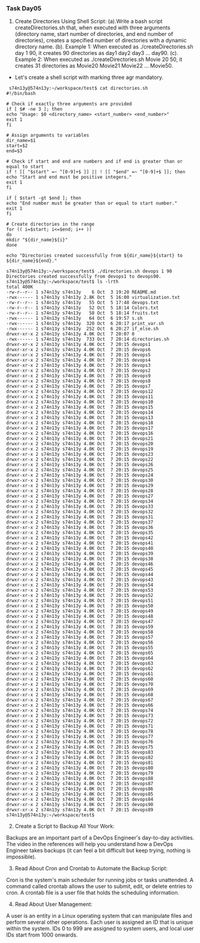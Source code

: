 ### Task Day05 

1. Create Directories Using Shell Script: 
 (a).Write a bash script createDirectories.sh that, when executed with three arguments (directory name, start number of directories, and end number of directories), creates a specified number of directories with a dynamic directory name.
 (b). Example 1: When executed as ./createDirectories.sh day 1 90, it creates 90 directories as day1 day2 day3 ... day90.
 (c). Example 2: When executed as ./createDirectories.sh Movie 20 50, it creates 31 directories as Movie20 Movie21 Movie22 ... Movie50.
  - Let's create a shell script with marking three agr mandatory. 
  ```
   s74n13y@574n13y:~/workspace/test$ cat directories.sh
#!/bin/bash

# Check if exactly three arguments are provided
if [ $# -ne 3 ]; then
  echo "Usage: $0 <directory_name> <start_number> <end_number>"
  exit 1
fi

# Assign arguments to variables
dir_name=$1
start=$2
end=$3

# Check if start and end are numbers and if end is greater than or equal to start
if ! [[ "$start" =~ ^[0-9]+$ ]] || ! [[ "$end" =~ ^[0-9]+$ ]]; then
  echo "Start and end must be positive integers."
  exit 1
fi

if [ $start -gt $end ]; then
  echo "End number must be greater than or equal to start number."
  exit 1
fi

# Create directories in the range
for (( i=$start; i<=$end; i++ ))
do
  mkdir "${dir_name}${i}"
done

echo "Directories created successfully from ${dir_name}${start} to ${dir_name}${end}."

s74n13y@574n13y:~/workspace/test$ ./directories.sh devops 1 90
Directories created successfully from devops1 to devops90.
s74n13y@574n13y:~/workspace/test$ ls -lrth
total 400K
-rw-r--r-- 1 s74n13y s74n13y    6 Oct  3 19:20 README.md
-rwx------ 1 s74n13y s74n13y 2.8K Oct  5 16:00 virtualization.txt
-rw-r--r-- 1 s74n13y s74n13y   55 Oct  5 17:48 devops.txt
-rw-r--r-- 1 s74n13y s74n13y   52 Oct  5 18:14 Colors.txt
-rw-r--r-- 1 s74n13y s74n13y   58 Oct  5 18:14 fruits.txt
-rwx------ 1 s74n13y s74n13y   64 Oct  6 19:57 s.sh
-rwx------ 1 s74n13y s74n13y  320 Oct  6 20:17 print_var.sh
-rwx------ 1 s74n13y s74n13y  252 Oct  6 20:27 if_else.sh
drwxr-xr-x 2 s74n13y s74n13y 4.0K Oct  7 20:07 0
-rwx------ 1 s74n13y s74n13y  733 Oct  7 20:14 directories.sh
drwxr-xr-x 2 s74n13y s74n13y 4.0K Oct  7 20:15 devops1
drwxr-xr-x 2 s74n13y s74n13y 4.0K Oct  7 20:15 devops6
drwxr-xr-x 2 s74n13y s74n13y 4.0K Oct  7 20:15 devops5
drwxr-xr-x 2 s74n13y s74n13y 4.0K Oct  7 20:15 devops4
drwxr-xr-x 2 s74n13y s74n13y 4.0K Oct  7 20:15 devops3
drwxr-xr-x 2 s74n13y s74n13y 4.0K Oct  7 20:15 devops2
drwxr-xr-x 2 s74n13y s74n13y 4.0K Oct  7 20:15 devops9
drwxr-xr-x 2 s74n13y s74n13y 4.0K Oct  7 20:15 devops8
drwxr-xr-x 2 s74n13y s74n13y 4.0K Oct  7 20:15 devops7
drwxr-xr-x 2 s74n13y s74n13y 4.0K Oct  7 20:15 devops12
drwxr-xr-x 2 s74n13y s74n13y 4.0K Oct  7 20:15 devops11
drwxr-xr-x 2 s74n13y s74n13y 4.0K Oct  7 20:15 devops10
drwxr-xr-x 2 s74n13y s74n13y 4.0K Oct  7 20:15 devops15
drwxr-xr-x 2 s74n13y s74n13y 4.0K Oct  7 20:15 devops14
drwxr-xr-x 2 s74n13y s74n13y 4.0K Oct  7 20:15 devops13
drwxr-xr-x 2 s74n13y s74n13y 4.0K Oct  7 20:15 devops18
drwxr-xr-x 2 s74n13y s74n13y 4.0K Oct  7 20:15 devops17
drwxr-xr-x 2 s74n13y s74n13y 4.0K Oct  7 20:15 devops16
drwxr-xr-x 2 s74n13y s74n13y 4.0K Oct  7 20:15 devops21
drwxr-xr-x 2 s74n13y s74n13y 4.0K Oct  7 20:15 devops20
drwxr-xr-x 2 s74n13y s74n13y 4.0K Oct  7 20:15 devops19
drwxr-xr-x 2 s74n13y s74n13y 4.0K Oct  7 20:15 devops23
drwxr-xr-x 2 s74n13y s74n13y 4.0K Oct  7 20:15 devops22
drwxr-xr-x 2 s74n13y s74n13y 4.0K Oct  7 20:15 devops26
drwxr-xr-x 2 s74n13y s74n13y 4.0K Oct  7 20:15 devops25
drwxr-xr-x 2 s74n13y s74n13y 4.0K Oct  7 20:15 devops24
drwxr-xr-x 2 s74n13y s74n13y 4.0K Oct  7 20:15 devops30
drwxr-xr-x 2 s74n13y s74n13y 4.0K Oct  7 20:15 devops29
drwxr-xr-x 2 s74n13y s74n13y 4.0K Oct  7 20:15 devops28
drwxr-xr-x 2 s74n13y s74n13y 4.0K Oct  7 20:15 devops27
drwxr-xr-x 2 s74n13y s74n13y 4.0K Oct  7 20:15 devops34
drwxr-xr-x 2 s74n13y s74n13y 4.0K Oct  7 20:15 devops33
drwxr-xr-x 2 s74n13y s74n13y 4.0K Oct  7 20:15 devops32
drwxr-xr-x 2 s74n13y s74n13y 4.0K Oct  7 20:15 devops31
drwxr-xr-x 2 s74n13y s74n13y 4.0K Oct  7 20:15 devops37
drwxr-xr-x 2 s74n13y s74n13y 4.0K Oct  7 20:15 devops36
drwxr-xr-x 2 s74n13y s74n13y 4.0K Oct  7 20:15 devops35
drwxr-xr-x 2 s74n13y s74n13y 4.0K Oct  7 20:15 devops42
drwxr-xr-x 2 s74n13y s74n13y 4.0K Oct  7 20:15 devops41
drwxr-xr-x 2 s74n13y s74n13y 4.0K Oct  7 20:15 devops40
drwxr-xr-x 2 s74n13y s74n13y 4.0K Oct  7 20:15 devops39
drwxr-xr-x 2 s74n13y s74n13y 4.0K Oct  7 20:15 devops38
drwxr-xr-x 2 s74n13y s74n13y 4.0K Oct  7 20:15 devops46
drwxr-xr-x 2 s74n13y s74n13y 4.0K Oct  7 20:15 devops45
drwxr-xr-x 2 s74n13y s74n13y 4.0K Oct  7 20:15 devops44
drwxr-xr-x 2 s74n13y s74n13y 4.0K Oct  7 20:15 devops43
drwxr-xr-x 2 s74n13y s74n13y 4.0K Oct  7 20:15 devops54
drwxr-xr-x 2 s74n13y s74n13y 4.0K Oct  7 20:15 devops53
drwxr-xr-x 2 s74n13y s74n13y 4.0K Oct  7 20:15 devops52
drwxr-xr-x 2 s74n13y s74n13y 4.0K Oct  7 20:15 devops51
drwxr-xr-x 2 s74n13y s74n13y 4.0K Oct  7 20:15 devops50
drwxr-xr-x 2 s74n13y s74n13y 4.0K Oct  7 20:15 devops49
drwxr-xr-x 2 s74n13y s74n13y 4.0K Oct  7 20:15 devops48
drwxr-xr-x 2 s74n13y s74n13y 4.0K Oct  7 20:15 devops47
drwxr-xr-x 2 s74n13y s74n13y 4.0K Oct  7 20:15 devops59
drwxr-xr-x 2 s74n13y s74n13y 4.0K Oct  7 20:15 devops58
drwxr-xr-x 2 s74n13y s74n13y 4.0K Oct  7 20:15 devops57
drwxr-xr-x 2 s74n13y s74n13y 4.0K Oct  7 20:15 devops56
drwxr-xr-x 2 s74n13y s74n13y 4.0K Oct  7 20:15 devops55
drwxr-xr-x 2 s74n13y s74n13y 4.0K Oct  7 20:15 devops65
drwxr-xr-x 2 s74n13y s74n13y 4.0K Oct  7 20:15 devops64
drwxr-xr-x 2 s74n13y s74n13y 4.0K Oct  7 20:15 devops63
drwxr-xr-x 2 s74n13y s74n13y 4.0K Oct  7 20:15 devops62
drwxr-xr-x 2 s74n13y s74n13y 4.0K Oct  7 20:15 devops61
drwxr-xr-x 2 s74n13y s74n13y 4.0K Oct  7 20:15 devops60
drwxr-xr-x 2 s74n13y s74n13y 4.0K Oct  7 20:15 devops70
drwxr-xr-x 2 s74n13y s74n13y 4.0K Oct  7 20:15 devops69
drwxr-xr-x 2 s74n13y s74n13y 4.0K Oct  7 20:15 devops68
drwxr-xr-x 2 s74n13y s74n13y 4.0K Oct  7 20:15 devops67
drwxr-xr-x 2 s74n13y s74n13y 4.0K Oct  7 20:15 devops66
drwxr-xr-x 2 s74n13y s74n13y 4.0K Oct  7 20:15 devops74
drwxr-xr-x 2 s74n13y s74n13y 4.0K Oct  7 20:15 devops73
drwxr-xr-x 2 s74n13y s74n13y 4.0K Oct  7 20:15 devops72
drwxr-xr-x 2 s74n13y s74n13y 4.0K Oct  7 20:15 devops71
drwxr-xr-x 2 s74n13y s74n13y 4.0K Oct  7 20:15 devops78
drwxr-xr-x 2 s74n13y s74n13y 4.0K Oct  7 20:15 devops77
drwxr-xr-x 2 s74n13y s74n13y 4.0K Oct  7 20:15 devops76
drwxr-xr-x 2 s74n13y s74n13y 4.0K Oct  7 20:15 devops75
drwxr-xr-x 2 s74n13y s74n13y 4.0K Oct  7 20:15 devops83
drwxr-xr-x 2 s74n13y s74n13y 4.0K Oct  7 20:15 devops82
drwxr-xr-x 2 s74n13y s74n13y 4.0K Oct  7 20:15 devops81
drwxr-xr-x 2 s74n13y s74n13y 4.0K Oct  7 20:15 devops80
drwxr-xr-x 2 s74n13y s74n13y 4.0K Oct  7 20:15 devops79
drwxr-xr-x 2 s74n13y s74n13y 4.0K Oct  7 20:15 devops88
drwxr-xr-x 2 s74n13y s74n13y 4.0K Oct  7 20:15 devops87
drwxr-xr-x 2 s74n13y s74n13y 4.0K Oct  7 20:15 devops86
drwxr-xr-x 2 s74n13y s74n13y 4.0K Oct  7 20:15 devops85
drwxr-xr-x 2 s74n13y s74n13y 4.0K Oct  7 20:15 devops84
drwxr-xr-x 2 s74n13y s74n13y 4.0K Oct  7 20:15 devops90
drwxr-xr-x 2 s74n13y s74n13y 4.0K Oct  7 20:15 devops89
s74n13y@574n13y:~/workspace/test$
  ```
2. Create a Script to Backup All Your Work:

Backups are an important part of a DevOps Engineer's day-to-day activities. The video in the references will help you understand how a DevOps Engineer takes backups (it can feel a bit difficult but keep trying, nothing is impossible).

3. Read About Cron and Crontab to Automate the Backup Script:

Cron is the system's main scheduler for running jobs or tasks unattended. A command called crontab allows the user to submit, edit, or delete entries to cron. A crontab file is a user file that holds the scheduling information.

4. Read About User Management:

A user is an entity in a Linux operating system that can manipulate files and perform several other operations. Each user is assigned an ID that is unique within the system. IDs 0 to 999 are assigned to system users, and local user IDs start from 1000 onwards.


